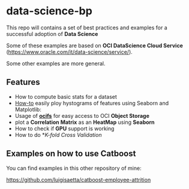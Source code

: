 # data-science-bp
This repo will contains a set of best practices and examples for a successful adoption of **Data Science**

Some of these examples are based on **OCI DataScience Cloud Service** (https://www.oracle.com/it/data-science/service/).

Some other examples are more general.

## Features
* How to compute basic stats for a dataset
* [How-to](https://github.com/luigisaetta/data-science-bp/blob/main/eda_hist.ipynb) easily ploy hystograms of features using Seaborn and Matplotlib: 
* Usage of [**ocifs**](https://github.com/luigisaetta/data-science-bp/blob/main/ocifs1.ipynb) for easy access to OCI **Object Storage**
* plot a **Correlation Matrix** as an **HeatMap** using **Seaborn**
* How to check if **GPU** support is working
* How to do **K-fold Cross Validation*

## Examples on how to use Catboost
You can find examples in this other repository of mine:

https://github.com/luigisaetta/catboost-employee-attrition






